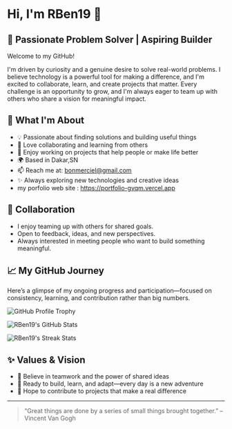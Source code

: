 # Hi, I'm RBen19 👋

## 🌱 Passionate Problem Solver | Aspiring Builder

Welcome to my GitHub!

I'm driven by curiosity and a genuine desire to solve real-world problems. I believe technology is a powerful tool for making a difference, and I'm excited to collaborate, learn, and create projects that matter. Every challenge is an opportunity to grow, and I'm always eager to team up with others who share a vision for meaningful impact.

## 🚀 What I'm About
- 💡 Passionate about finding solutions and building useful things
- 🤝 Love collaborating and learning from others
- 🧩 Enjoy working on projects that help people or make life better
- 🌍 Based in Dakar,SN 
- 📫 Reach me at: bonmerciel@gmail.com
- ✨ Always exploring new technologies and creative ideas
- my porfolio web site : https://portfolio-gvqm.vercel.app

## 🤝 Collaboration
- I enjoy teaming up with others for shared goals.
- Open to feedback, ideas, and new perspectives.
- Always interested in meeting people who want to build something meaningful.

## 📈 My GitHub Journey

Here’s a glimpse of my ongoing progress and participation—focused on consistency, learning, and contribution rather than big numbers.


![GitHub Profile Trophy](https://github-profile-trophy.vercel.app/?username=RBen19&theme=gruvbox&row=1&column=7)
<!--![Top Languages](https://github-readme-stats.vercel.app/api/top-langs/?username=RBen19&layout=compact&theme=gruvbox)-->
![RBen19's GitHub Stats](https://github-readme-stats.vercel.app/api?username=RBen19&show_icons=true&theme=gruvbox) 
<!--![GitHub Activity Graph](https://github-readme-activity-graph.vercel.app/graph?username=RBen19&theme=gruvbox)-->
![RBen19's Streak Stats](https://streak-stats.demolab.com/?user=RBen19&theme=gruvbox)



## ✨ Values & Vision
- 🌟 Believe in teamwork and the power of shared ideas
- 🚀 Ready to build, learn, and adapt—every day is a new adventure
- 🌱 Hope to contribute to projects that make a real difference

---

> “Great things are done by a series of small things brought together.” – Vincent Van Gogh
